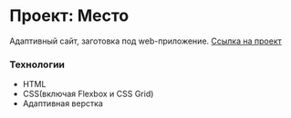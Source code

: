 # Проект: Место
  Адаптивный сайт, заготовка под web-приложение.
  [Ссылка на проект](https://odnimslovom.github.io/mesto-project/)
### Технологии
  * HTML
  * CSS(включая Flexbox и CSS Grid)
  * Адаптивная верстка
